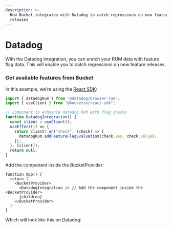```yaml
---
description: >-
  How Bucket integrates with Datadog to catch regressions on new feature
  releases
---
```


# Datadog

With the Datadog integration, you can enrich your RUM data with feature flag data. This will enable you to catch regressions on new feature releases.

### Get available features from Bucket

In this example, we're using the [React SDK](../sdk/@bucketco/react-sdk/):

```javascript
import { datadogRum } from "@datadog/browser-rum";
import { useClient } from "@bucketco/react-sdk";

// Component to enhnance datadog RUM with flag checks
function DatadogIntegration() {
  const client = useClient();
  useEffect(() => {
    return client?.on("check", (check) => {
      datadogRum.addFeatureFlagEvaluation(check.key, check.value);
    });
  }, [client]);
  return null;
}
```

Add the component inside the BucketProvider:

```tsx
function App() {
  return (
    <BucketProvider>
      <DatadogIntegration /> // Add the component inside the <BucketProvider>
      {children}
    </BucketProvider>
  )
}
```

Which will look like this on Datadog:

<figure><img src="../.gitbook/assets/feature-flag-list-rum-event.d9c1c876a34458edc70d1317efaec05b.png.avif" alt=""><figcaption></figcaption></figure>

<figure><img src="../.gitbook/assets/rum-explorer-session-feature-flag-search.435802460fd607608ad5155f029da57b.png.avif" alt=""><figcaption></figcaption></figure>

<figure><img src="../.gitbook/assets/rum-explorer-error-feature-flag-search.7b9f6c046db1de1c71d279c139f1508a.png.avif" alt=""><figcaption></figcaption></figure>
